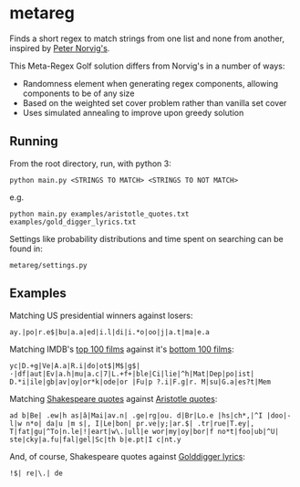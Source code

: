 metareg
=======

Finds a short regex to match strings from one list and none from another, inspired by [Peter Norvig's](http://nbviewer.ipython.org/url/norvig.com/ipython/xkcd1313.ipynb).

This Meta-Regex Golf solution differs from Norvig's in a number of ways:

* Randomness element when generating regex components, allowing components to be of any size
* Based on the weighted set cover problem rather than vanilla set cover
* Uses simulated annealing to improve upon greedy solution

Running
-------

From the root directory, run, with python 3:

    python main.py <STRINGS TO MATCH> <STRINGS TO NOT MATCH>

e.g.

    python main.py examples/aristotle_quotes.txt examples/gold_digger_lyrics.txt

Settings like probability distributions and time spent on searching can be found in:

    metareg/settings.py

Examples
--------

Matching US presidential winners against losers:

    ay.|po|r.e$|bu|a.a|ed|i.l|di|i.*o|oo|j|a.t|ma|e.a

Matching IMDB's [top 100 films](http://www.imdb.com/chart/top) against it's [bottom 100 films](http://www.imdb.com/chart/bottom):

    yc|D.+g|Ve|A.a|R.i|do|ot$|M$|g$|·|df|aut|Ev|a.h|mu|a.c|7|L.+f+|ble|Ci|lie|^h|Mat|Dep|po|ist| D.*i|ile|gb|av|oy|or*k|ode|or |Fu|p ?.i|F.g|r. M|su|G.a|es?t|Mem

Matching [Shakespeare quotes](http://pastebin.com/2AwJ9CTq) against [Aristotle quotes](http://pastebin.com/2AwJ9CTq):

    ad b|Be| .ew|h as|â|Mai|av.n| .ge|rg|ou. d|Br|Lo.e |hs|ch*,|^I |doo|-l|w n*o| da|u |m s|, I|Le|bon| pr.ve|y;|ar.$| .tr|rue|T.ey|, T|fat|gu|^To|n.le|!|eart|w\.|ull|e wor|my|oy|bor|f no*t|foo|ub|^U| ste|cky|a.fu|fal|gel|Sc|th b|e.pt|I c|nt.y

And, of course, Shakespeare quotes against [Golddigger lyrics](http://www.azlyrics.com/lyrics/kanyewest/golddigger.html):

    !$| re|\.| de
